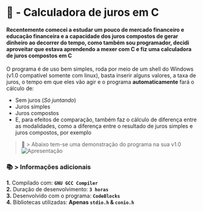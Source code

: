 # 💸 - Calculadora de juros em C

#### Recentemente comecei a estudar um pouco de mercado financeiro e educação financeira e a capacidade dos juros compostos de gerar dinheiro ao decorrer do tempo, como também sou programador, decidi aproveitar que estava aprendendo a mexer com C e fiz uma calculadora de juros compostos em C
O programa é de uso bem simples, roda por meio de um shell do Windows (v1.0 compatível somente com linux), basta inserir alguns valores, a taxa de juros, o tempo em que eles vão agir e o programa **automaticamente** fará o cálculo de:
* Sem juros (_Só juntando_)
* Juros simples
* Juros compostos<br>
* E, para efeitos de comparação, também faz o cálculo de diferença entre as modalidades, como a diferença entre o resultado de juros simples e juros compostos, por exemplo
> 🔎 > Abaixo tem-se uma demonstração do programa na sua v1.0<br>
![Apresentação](https://media.discordapp.net/attachments/830519840031768657/876477596286726184/unknown.png?width=712&height=359)
### 📚 > Informações adicionais
**1.** Compilado com: **`GNU GCC Compiler`**<br>
**2.** Duração de desenvolvimento: **`3 horas`**<br>
**3.** Desenvolvido com o programa: **`CodeBlocks`**<br>
**4.** Bibliotecas utilizadas: **Apenas `stdio.h` & `conio.h`**
